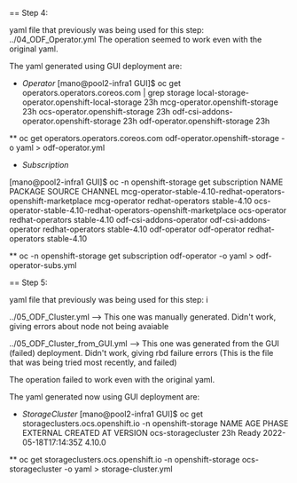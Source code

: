 == Step 4: 

yaml file that previously was being used for this step: ../04_ODF_Operator.yml 
The operation seemed to work even with the original yaml. 

The yaml generated using GUI deployment are: 

* *Operator*
[mano@pool2-infra1 GUI]$ oc get operators.operators.coreos.com | grep storage
local-storage-operator.openshift-local-storage   23h
mcg-operator.openshift-storage                   23h
ocs-operator.openshift-storage                   23h
odf-csi-addons-operator.openshift-storage        23h
odf-operator.openshift-storage                   23h

** oc get operators.operators.coreos.com odf-operator.openshift-storage -o yaml > odf-operator.yml

* *Subscription*

[mano@pool2-infra1 GUI]$ oc -n openshift-storage get subscription 
NAME                                                              PACKAGE                   SOURCE             CHANNEL
mcg-operator-stable-4.10-redhat-operators-openshift-marketplace   mcg-operator              redhat-operators   stable-4.10
ocs-operator-stable-4.10-redhat-operators-openshift-marketplace   ocs-operator              redhat-operators   stable-4.10
odf-csi-addons-operator                                           odf-csi-addons-operator   redhat-operators   stable-4.10
odf-operator                                                      odf-operator              redhat-operators   stable-4.10

** oc -n openshift-storage get subscription odf-operator -o yaml > odf-operator-subs.yml

== Step 5: 

yaml file that previously was being used for this step: i

../05_ODF_Cluster.yml --> This one was manually generated. Didn't work, giving errors about node not being avaiable

../05_ODF_Cluster_from_GUI.yml --> This one was generated from the GUI (failed) deployment. Didn't work, giving rbd failure errors
(This is the file that was being tried most recently, and failed)

The operation failed to work even with the original yaml. 

The yaml generated now using GUI deployment are: 

* *StorageCluster* 
[mano@pool2-infra1 GUI]$ oc get storageclusters.ocs.openshift.io -n openshift-storage 
NAME                 AGE   PHASE   EXTERNAL   CREATED AT             VERSION
ocs-storagecluster   23h   Ready              2022-05-18T17:14:35Z   4.10.0

** oc get storageclusters.ocs.openshift.io -n openshift-storage ocs-storagecluster -o yaml > storage-cluster.yml 
